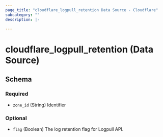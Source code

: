 ```yaml
---
page_title: "cloudflare_logpull_retention Data Source - Cloudflare"
subcategory: ""
description: |-
  
---
```


# cloudflare_logpull_retention (Data Source)




<!-- schema generated by tfplugindocs -->
## Schema

### Required

- `zone_id` (String) Identifier

### Optional

- `flag` (Boolean) The log retention flag for Logpull API.


